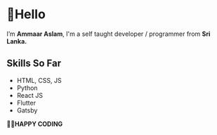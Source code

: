 # 👋Hello
I’m **Ammaar Aslam**, I'm a self taught developer / programmer from **Sri Lanka.**


## Skills So Far
  - HTML, CSS, JS
  - Python
  - React JS
  - Flutter
  - Gatsby
 
**:love_you_gesture::rocket:HAPPY CODING**

<!---
ammaaraslam/ammaaraslam is a ✨ special ✨ repository because its `README.md` (this file) appears on your GitHub profile.
You can click the Preview link to take a look at your changes.
--->
